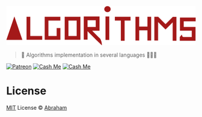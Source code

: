 <p align="center">
  <img src="algorithms.png">
</p>

> 🧐 Algorithms implementation in several languages 👨🏻‍🚀

[![Patreon][patreon]](https://www.patreon.com/19cah)
[![Cash Me][cash-me]](https://cash.me/$19cah)
[![Cash Me][19cah]](https://19cah.com)



# License

[MIT](https://github.com/19cah/algorithms/blob/master/LICENSE) License © [Abraham](https://github.com/19cah)

[19cah]: https://19cah.com/badge.svg
[cash-me]: https://cdn.abraham.gq/badges/cash-me.svg
[patreon]: https://cdn.abraham.gq/badges/patreon.svg
